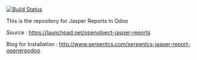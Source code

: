 [![Build Status](https://travis-ci.org/JayVora-SerpentCS/Jasperv8.svg?branch=10.0)](https://travis-ci.org/JayVora-SerpentCS/Jasperv8)

This is the repository for Jasper Reports in Odoo

Source : https://launchpad.net/openobject-jasper-reports

Blog for Installation : http://www.serpentcs.com/serpentcs-jasper-report-openerpodoo
